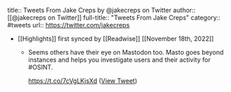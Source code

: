 title:: Tweets From Jake Creps by @jakecreps on Twitter
author:: [[@jakecreps on Twitter]]
full-title:: "Tweets From Jake Creps"
category:: #tweets
url:: https://twitter.com/jakecreps

- [[Highlights]] first synced by [[Readwise]] [[November 18th, 2022]]
	- Seems others have their eye on Mastodon too. Masto goes beyond instances and helps you investigate users and their activity for #OSINT.
	  
	  https://t.co/7cVgLKjsXd ([View Tweet](https://twitter.com/jakecreps/status/1590698811663749125))